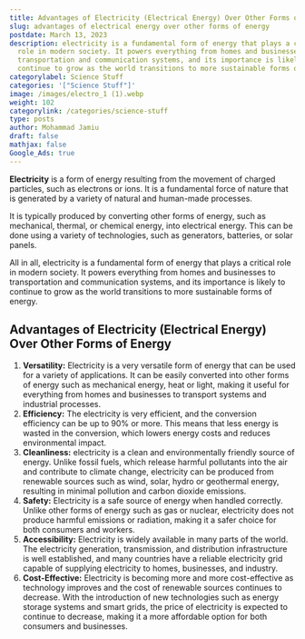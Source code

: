 ```yaml
---
title: Advantages of Electricity (Electrical Energy) Over Other Forms of Energy
slug: advantages of electrical energy over other forms of energy
postdate: March 13, 2023
description: electricity is a fundamental form of energy that plays a critical
  role in modern society. It powers everything from homes and businesses to
  transportation and communication systems, and its importance is likely to
  continue to grow as the world transitions to more sustainable forms of energy
categorylabel: Science Stuff
categories: '["Science Stuff"]'
image: /images/electro_1 (1).webp
weight: 102
categorylink: /categories/science-stuff
type: posts
author: Mohammad Jamiu
draft: false
mathjax: false
Google_Ads: true
---
```

**Electricity** is a form of energy resulting from the movement of charged particles, such as electrons or ions. It is a fundamental force of nature that is generated by a variety of natural and human-made processes.

It is typically produced by converting other forms of energy, such as mechanical, thermal, or chemical energy, into electrical energy. This can be done using a variety of technologies, such as generators, batteries, or solar panels.

All in all, electricity is a fundamental form of energy that plays a critical role in modern society. It powers everything from homes and businesses to transportation and communication systems, and its importance is likely to continue to grow as the world transitions to more sustainable forms of energy.

## Advantages of Electricity (Electrical Energy) Over Other Forms of Energy

1. **Versatility:** Electricity is a very versatile form of energy that can be used for a variety of applications. It can be easily converted into other forms of energy such as mechanical energy, heat or light, making it useful for everything from homes and businesses to transport systems and industrial processes.
2. **Efficiency:** The electricity is very efficient, and the conversion efficiency can be up to 90% or more. This means that less energy is wasted in the conversion, which lowers energy costs and reduces environmental impact.
3. **Cleanliness:** electricity is a clean and environmentally friendly source of energy. Unlike fossil fuels, which release harmful pollutants into the air and contribute to climate change, electricity can be produced from renewable sources such as wind, solar, hydro or geothermal energy, resulting in minimal pollution and carbon dioxide emissions.
4. **Safety:** Electricity is a safe source of energy when handled correctly. Unlike other forms of energy such as gas or nuclear, electricity does not produce harmful emissions or radiation, making it a safer choice for both consumers and workers.
5. **Accessibility:** Electricity is widely available in many parts of the world. The electricity generation, transmission, and distribution infrastructure is well established, and many countries have a reliable electricity grid capable of supplying electricity to homes, businesses, and industry.
6. **Cost-Effective:** Electricity is becoming more and more cost-effective as technology improves and the cost of renewable sources continues to decrease. With the introduction of new technologies such as energy storage systems and smart grids, the price of electricity is expected to continue to decrease, making it a more affordable option for both consumers and businesses.